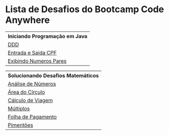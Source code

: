 <h1>Lista de Desafios do Bootcamp Code Anywhere</h1>

<table>
  <tr>
    <th>Iniciando Programação em Java</th>
   </tr>
  <tr>
    <td><a href="https://github.com/Julio-Rosa/Code-Anywhere-Desafios/tree/main/desafios/src/IniciandoProgramacaoEmJava/DDD">DDD</a></td>
  </tr>
   <tr>
    <td><a href="https://github.com/Julio-Rosa/Code-Anywhere-Desafios/tree/main/desafios/src/IniciandoProgramacaoEmJava/EntradaESaidaCPF">Entrada e Saida CPF</a>       </td>
  </tr>
  <tr>
    <td><a href="https://github.com/Julio-Rosa/Code-Anywhere-Desafios/tree/main/desafios/src/IniciandoProgramacaoEmJava/ExibindoNumerosPares">Exibindo Numeros Pares</a>       </td>
  </tr>
</table>
<table>
  <tr>
    <th>Solucionando Desafios Matemáticos</th>
   </tr>
  <tr>
    <td><a href="https://github.com/Julio-Rosa/Code-Anywhere-Desafios/tree/main/desafios/src/SolucionandoDesafiosMatematicos/AnaliseDeNumeros">Análise de Números</a></td>
  </tr>
   <tr>
    <td><a href="https://github.com/Julio-Rosa/Code-Anywhere-Desafios/tree/main/desafios/src/SolucionandoDesafiosMatematicos/AreaDoCirculo">Área do Círculo</a>       </td>
  </tr>
  <tr>
    <td>
      <a href="https://github.com/Julio-Rosa/Code-Anywhere-Desafios/tree/main/desafios/src/SolucionandoDesafiosMatematicos/CalculoDeViagem">Cálculo de Viagem</a>     </td>
  </tr>
  <tr>
    <td>
      <a href="https://github.com/Julio-Rosa/Code-Anywhere-Desafios/tree/main/desafios/src/SolucionandoDesafiosMatematicos/Multiplos">Múltiplos</a>     
    </td>
  </tr>
   <tr>
    <td>
      <a href="https://github.com/Julio-Rosa/Code-Anywhere-Desafios/tree/main/desafios/src/SolucionandoDesafiosMatematicos/FolhaDePagamento">Folha de Pagamento</a>     
    </td>
  </tr>
   </tr>
   <tr>
    <td>
      <a href="https://github.com/Julio-Rosa/Code-Anywhere-Desafios/tree/main/desafios/src/SolucionandoDesafiosMatematicos/Pimentoes">Pimentões</a>     
    </td>
  </tr>
</table>
